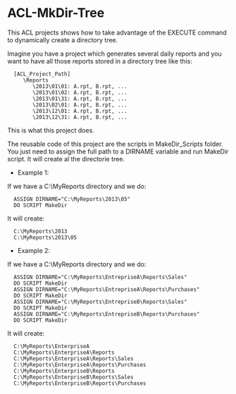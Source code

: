 ACL-MkDir-Tree
==============
This ACL projects shows how to take advantage of the EXECUTE command to dynamically 
create a directory tree.

Imagine you have a project which generates several daily reports and
you want to have all those reports stored in a directory tree like this:
   

      [ACL_Project_Path]
         \Reports
            \2013\01\01: A.rpt, B.rpt, ...
            \2013\01\02: A.rpt, B.rpt, ...
            \2013\01\31: A.rpt, B.rpt, ...
            \2013\02\01: A.rpt, B.rpt, ...
            \2013\12\01: A.rpt, B.rpt, ...
            \2013\12\31: A.rpt, B.rpt, ...
         
This is what this project does. 

The reusable code of this project are the scripts in MakeDir_Scripts folder.
You just need to assign the full path to a DIRNAME variable and run MakeDir script.
It will create al the directorie tree.

* Example 1:

If we have a C:\MyReports directory and we do:

      ASSIGN DIRNAME="C:\MyReports\2013\05"
      DO SCRIPT MakeDir

It will create:

      C:\MyReports\2013
      C:\MyReports\2013\05


* Example 2:

If we have a C:\MyReports directory and we do:

      ASSIGN DIRNAME="C:\MyReports\EntrepriseA\Reports\Sales"
      DO SCRIPT MakeDir
      ASSIGN DIRNAME="C:\MyReports\EntrepriseA\Reports\Purchases"
      DO SCRIPT MakeDir
      ASSIGN DIRNAME="C:\MyReports\EntrepriseB\Reports\Sales"
      DO SCRIPT MakeDir
      ASSIGN DIRNAME="C:\MyReports\EntrepriseB\Reports\Purchases"
      DO SCRIPT MakeDir

It will create:

      C:\MyReports\EnterpriseA
      C:\MyReports\EnterpriseA\Reports
      C:\MyReports\EnterpriseA\Reports\Sales
      C:\MyReports\EnterpriseA\Reports\Purchases
      C:\MyReports\EnterpriseB\Reports
      C:\MyReports\EnterpriseB\Reports\Sales
      C:\MyReports\EnterpriseB\Reports\Purchases
